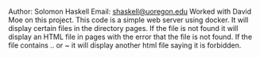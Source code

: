 Author: Solomon Haskell
Email: shaskell@uoregon.edu
Worked with David Moe on this project.
This code is a simple web server using docker. It will display certain files in the directory pages. If the file is not found it will display an HTML file 
in pages with the error that the file is not found. If the file contains .. or ~ it will display another html file saying it is forbidden.